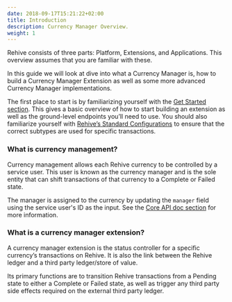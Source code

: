 ```yaml
---
date: 2018-09-17T15:21:22+02:00
title: Introduction
description: Currency Manager Overview.
weight: 1
---
```


Rehive consists of three parts: Platform, Extensions, and Applications. This overview assumes that you are familiar with these. 

In this guide we will look at dive into what a Currency Manager is, how to build a Currency Manager Extension as well as some more advanced Currency Manager implementations.

The first place to start is by familiarizing yourself with the [Get Started section](/building/get-started/introduction/). This gives a basic overview of how to start building an extension as well as the ground-level endpoints you’ll need to use. You should also familiarize yourself with [Rehive’s Standard Configurations](https://docs.google.com/document/d/1LdWBY2Oim2EPWv2-ZNKIPXDbnULbSf-DiUfuCw7_zQg/edit#) to ensure that the correct subtypes are used for specific transactions.

### What is currency management?

Currency management allows each Rehive currency to be controlled by a service user. This user is known as the currency manager and is the sole entity that can shift transactions of that currency to a Complete or Failed state.

The manager is assigned to the currency by updating the `manager` field using the service user's ID as the input. See the [Core API doc section](https://docs.platform.rehive.com/tag/Admin#operation/admin_currencies_update) for more information.

### What is a currency manager extension?

A currency manager extension is the status controller for a specific currency’s transactions on Rehive. It is also the link between the Rehive ledger and a third party ledger/store of value.

Its primary functions are to transition Rehive transactions from a Pending state to either a Complete or Failed state, as well as trigger any third party side effects required on the external third party ledger.
